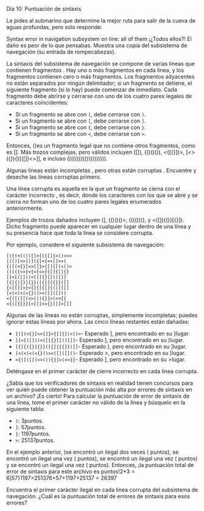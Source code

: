 ﻿Día 10: Puntuación de sintaxis 

Le pides al submarino que determine la mejor ruta para salir de la cueva de aguas profundas, pero solo responde:

Syntax error in navigation subsystem on line: all of them
¡¿Todos ellos?! El daño es peor de lo que pensabas. Muestra una copia del subsistema de navegación (su entrada de rompecabezas).

La sintaxis del subsistema de navegación se compone de varias líneas que contienen fragmentos . Hay uno o más fragmentos en cada línea, y los fragmentos contienen cero o más fragmentos. Los fragmentos adyacentes no están separados por ningún delimitador; si un fragmento se detiene, el siguiente fragmento (si lo hay) puede comenzar de inmediato. Cada fragmento debe abrirse y cerrarse con uno de los cuatro pares legales de caracteres coincidentes:

- Si un fragmento se abre con `(`, debe cerrarse con `)`.
- Si un fragmento se abre con `[`, debe cerrarse con `]`.
- Si un fragmento se abre con `{`, debe cerrarse con `}`.
- Si un fragmento se abre con `<`, debe cerrarse con `>`.

Entonces, ()es un fragmento legal que no contiene otros fragmentos, como es []. Más trozos complejas, pero válidos incluyen ([]), {()()()}, <([{}])>, [<>({}){}[([])<>]], e incluso (((((((((()))))))))).

Algunas líneas están incompletas , pero otras están corruptas . Encuentre y deseche las líneas corruptas primero.

Una línea corrupta es aquella en la que un fragmento se cierra con el carácter incorrecto , es decir, donde los caracteres con los que se abre y se cierra no forman uno de los cuatro pares legales enumerados anteriormente.

Ejemplos de trozos dañados incluyen (], {()()()>, (((()))}, y <([]){()}[{}]). Dicho fragmento puede aparecer en cualquier lugar dentro de una línea y su presencia hace que toda la línea se considere corrupta.

Por ejemplo, considere el siguiente subsistema de navegación:
```
[({(<(())[]>[[{[]{<()<>>
[(()[<>])]({[<{<<[]>>(
{([(<{}[<>[]}>{[]{[(<()>
(((({<>}<{<{<>}{[]{[]{}
[[<[([]))<([[{}[[()]]]
[{[{({}]{}}([{[{{{}}([]
{<[[]]>}<{[{[{[]{()[[[]
[<(<(<(<{}))><([]([]()  
<{([([[(<>()){}]>(<<{{
<{([{{}}[<[[[<>{}]]]>[]]
```
Algunas de las líneas no están corruptas, simplemente incompletas; puedes ignorar estas líneas por ahora. Las cinco líneas restantes están dañadas:

- `{([(<{}[<>[]}>{[]{[(<()>`- Esperado ], pero encontrado en su }lugar.
- `[[<[([]))<([[{}[[()]]]`- Esperado ], pero encontrado en su )lugar.
- `[{[{({}]{}}([{[{{{}}([]`- Esperado ), pero encontrado en su ]lugar.
- `[<(<(<(<{}))><([]([]()`- Esperado >, pero encontrado en su )lugar.
- `<{([([[(<>()){}]>(<<{{`- Esperado ], pero encontrado en su >lugar.

Deténgase en el primer carácter de cierre incorrecto en cada línea corrupta.

¿Sabía que los verificadores de sintaxis en realidad tienen concursos para ver quién puede obtener la puntuación más alta por errores de sintaxis en un archivo? ¡Es cierto! Para calcular la puntuación de error de sintaxis de una línea, tome el primer carácter no válido de la línea y búsquelo en la siguiente tabla:

- `)`: 3puntos.
- `]`: 57puntos.
- `}`: 1197puntos.
- `>`: 25137puntos.

En el ejemplo anterior, )se encontró un ilegal dos veces ( puntos), se encontró un ilegal una vez ( puntos), se encontró un ilegal una vez ( puntos) y se encontró un ilegal una vez ( puntos). Entonces, ¡la puntuación total de error de sintaxis para este archivo es puntos!2*3 = 6]57}1197>251376+57+1197+25137 = 26397

Encuentra el primer carácter ilegal en cada línea corrupta del subsistema de navegación. ¿Cuál es la puntuación total de errores de sintaxis para esos errores?